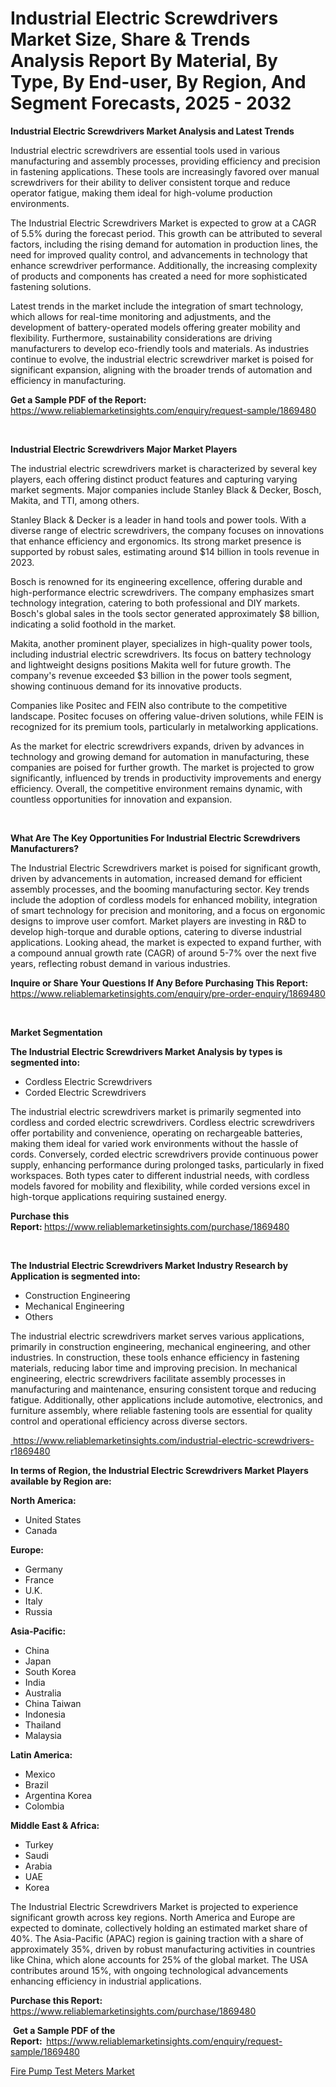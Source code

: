 <p><h1>Industrial Electric Screwdrivers Market Size, Share & Trends Analysis Report By Material, By Type, By End-user, By Region, And Segment Forecasts, 2025 - 2032</h1></p><p><strong>Industrial Electric Screwdrivers Market Analysis and Latest Trends</strong></p>
<p><p>Industrial electric screwdrivers are essential tools used in various manufacturing and assembly processes, providing efficiency and precision in fastening applications. These tools are increasingly favored over manual screwdrivers for their ability to deliver consistent torque and reduce operator fatigue, making them ideal for high-volume production environments.</p><p>The Industrial Electric Screwdrivers Market is expected to grow at a CAGR of 5.5% during the forecast period. This growth can be attributed to several factors, including the rising demand for automation in production lines, the need for improved quality control, and advancements in technology that enhance screwdriver performance. Additionally, the increasing complexity of products and components has created a need for more sophisticated fastening solutions. </p><p>Latest trends in the market include the integration of smart technology, which allows for real-time monitoring and adjustments, and the development of battery-operated models offering greater mobility and flexibility. Furthermore, sustainability considerations are driving manufacturers to develop eco-friendly tools and materials. As industries continue to evolve, the industrial electric screwdriver market is poised for significant expansion, aligning with the broader trends of automation and efficiency in manufacturing.</p></p>
<p><strong>Get a Sample PDF of the Report:&nbsp;</strong> <a href="https://www.reliablemarketinsights.com/enquiry/request-sample/1869480?utm_campaign=3184&utm_medium=2&utm_source=Github&utm_content=ia&utm_term=08042025&utm_id=industrial-electric-screwdrivers">https://www.reliablemarketinsights.com/enquiry/request-sample/1869480</a></p>
<p>&nbsp;</p>
<p><strong>Industrial Electric Screwdrivers Major Market Players</strong></p>
<p><p>The industrial electric screwdrivers market is characterized by several key players, each offering distinct product features and capturing varying market segments. Major companies include Stanley Black & Decker, Bosch, Makita, and TTI, among others. </p><p>Stanley Black & Decker is a leader in hand tools and power tools. With a diverse range of electric screwdrivers, the company focuses on innovations that enhance efficiency and ergonomics. Its strong market presence is supported by robust sales, estimating around $14 billion in tools revenue in 2023. </p><p>Bosch is renowned for its engineering excellence, offering durable and high-performance electric screwdrivers. The company emphasizes smart technology integration, catering to both professional and DIY markets. Bosch's global sales in the tools sector generated approximately $8 billion, indicating a solid foothold in the market.</p><p>Makita, another prominent player, specializes in high-quality power tools, including industrial electric screwdrivers. Its focus on battery technology and lightweight designs positions Makita well for future growth. The company's revenue exceeded $3 billion in the power tools segment, showing continuous demand for its innovative products.</p><p>Companies like Positec and FEIN also contribute to the competitive landscape. Positec focuses on offering value-driven solutions, while FEIN is recognized for its premium tools, particularly in metalworking applications. </p><p>As the market for electric screwdrivers expands, driven by advances in technology and growing demand for automation in manufacturing, these companies are poised for further growth. The market is projected to grow significantly, influenced by trends in productivity improvements and energy efficiency. Overall, the competitive environment remains dynamic, with countless opportunities for innovation and expansion.</p></p>
<p>&nbsp;</p>
<p><strong>What Are The Key Opportunities For Industrial Electric Screwdrivers Manufacturers?</strong></p>
<p><p>The Industrial Electric Screwdrivers market is poised for significant growth, driven by advancements in automation, increased demand for efficient assembly processes, and the booming manufacturing sector. Key trends include the adoption of cordless models for enhanced mobility, integration of smart technology for precision and monitoring, and a focus on ergonomic designs to improve user comfort. Market players are investing in R&D to develop high-torque and durable options, catering to diverse industrial applications. Looking ahead, the market is expected to expand further, with a compound annual growth rate (CAGR) of around 5-7% over the next five years, reflecting robust demand in various industries.</p></p>
<p><strong>Inquire or Share Your Questions If Any Before Purchasing This Report:</strong> <a href="https://www.reliablemarketinsights.com/enquiry/pre-order-enquiry/1869480?utm_campaign=3184&utm_medium=2&utm_source=Github&utm_content=ia&utm_term=08042025&utm_id=industrial-electric-screwdrivers">https://www.reliablemarketinsights.com/enquiry/pre-order-enquiry/1869480</a></p>
<p>&nbsp;</p>
<p><strong>Market Segmentation</strong></p>
<p><strong>The Industrial Electric Screwdrivers Market Analysis by types is segmented into:</strong></p>
<p><ul><li>Cordless Electric Screwdrivers</li><li>Corded Electric Screwdrivers</li></ul></p>
<p><p>The industrial electric screwdrivers market is primarily segmented into cordless and corded electric screwdrivers. Cordless electric screwdrivers offer portability and convenience, operating on rechargeable batteries, making them ideal for varied work environments without the hassle of cords. Conversely, corded electric screwdrivers provide continuous power supply, enhancing performance during prolonged tasks, particularly in fixed workspaces. Both types cater to different industrial needs, with cordless models favored for mobility and flexibility, while corded versions excel in high-torque applications requiring sustained energy.</p></p>
<p><strong>Purchase this Report:&nbsp;</strong><a href="https://www.reliablemarketinsights.com/purchase/1869480?utm_campaign=3184&utm_medium=2&utm_source=Github&utm_content=ia&utm_term=08042025&utm_id=industrial-electric-screwdrivers">https://www.reliablemarketinsights.com/purchase/1869480</a></p>
<p>&nbsp;</p>
<p><strong>The Industrial Electric Screwdrivers Market Industry Research by Application is segmented into:</strong></p>
<p><ul><li>Construction Engineering</li><li>Mechanical Engineering</li><li>Others</li></ul></p>
<p><p>The industrial electric screwdrivers market serves various applications, primarily in construction engineering, mechanical engineering, and other industries. In construction, these tools enhance efficiency in fastening materials, reducing labor time and improving precision. In mechanical engineering, electric screwdrivers facilitate assembly processes in manufacturing and maintenance, ensuring consistent torque and reducing fatigue. Additionally, other applications include automotive, electronics, and furniture assembly, where reliable fastening tools are essential for quality control and operational efficiency across diverse sectors.</p></p>
<p><a href="https://www.reliablemarketinsights.com/industrial-electric-screwdrivers-r1869480?utm_campaign=3184&utm_medium=2&utm_source=Github&utm_content=ia&utm_term=08042025&utm_id=industrial-electric-screwdrivers">&nbsp;https://www.reliablemarketinsights.com/industrial-electric-screwdrivers-r1869480</a></p>
<p><strong>In terms of Region, the Industrial Electric Screwdrivers Market Players available by Region are:</strong></p>
<p>
    <p> <strong> North America: </strong>
        <ul>
            <li>United States</li>
            <li>Canada</li>
        </ul>
        </p> 
    <p> <strong> Europe: </strong>
        <ul>
            <li>Germany</li>
            <li>France</li>
            <li>U.K.</li>
            <li>Italy</li>
            <li>Russia</li>
        </ul>
        </p> 
    <p> <strong> Asia-Pacific: </strong>
        <ul>
            <li>China</li>
            <li>Japan</li>
            <li>South Korea</li>
            <li>India</li>
            <li>Australia</li>
            <li>China Taiwan</li>
            <li>Indonesia</li>
            <li>Thailand</li>
            <li>Malaysia</li>
        </ul>
        </p> 
    <p> <strong> Latin America: </strong>
        <ul>
            <li>Mexico</li>
            <li>Brazil</li>
            <li>Argentina Korea</li>
            <li>Colombia</li>
        </ul>
        </p> 
    <p> <strong> Middle East & Africa: </strong>
        <ul>
            <li>Turkey</li>
            <li>Saudi</li>
            <li>Arabia</li>
            <li>UAE</li>
            <li>Korea</li>
        </ul>
    </p>
    </p>
<p><p>The Industrial Electric Screwdrivers Market is projected to experience significant growth across key regions. North America and Europe are expected to dominate, collectively holding an estimated market share of 40%. The Asia-Pacific (APAC) region is gaining traction with a share of approximately 35%, driven by robust manufacturing activities in countries like China, which alone accounts for 25% of the global market. The USA contributes around 15%, with ongoing technological advancements enhancing efficiency in industrial applications.</p></p>
<p><strong>Purchase this Report: </strong><a href="https://www.reliablemarketinsights.com/purchase/1869480?utm_campaign=3184&utm_medium=2&utm_source=Github&utm_content=ia&utm_term=08042025&utm_id=industrial-electric-screwdrivers">https://www.reliablemarketinsights.com/purchase/1869480</a></p>
<p>&nbsp;<strong>Get a Sample PDF of the Report:&nbsp;&nbsp;</strong><a href="https://www.reliablemarketinsights.com/enquiry/request-sample/1869480?utm_campaign=3184&utm_medium=2&utm_source=Github&utm_content=ia&utm_term=08042025&utm_id=industrial-electric-screwdrivers">https://www.reliablemarketinsights.com/enquiry/request-sample/1869480</a></p>
<p><strong></strong></p>
<p><p><a href="https://github.com/biyajausenik/Market-Research-Report-List-1/blob/main/fire-pump-test-meters-market.md?utm_campaign=3184&utm_medium=2&utm_source=Github&utm_content=ia&utm_term=08042025&utm_id=industrial-electric-screwdrivers">Fire Pump Test Meters Market</a></p></p>